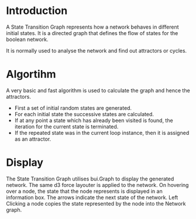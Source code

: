 # Introduction #

A State Transition Graph represents how a network behaves in different initial states. It is a directed graph that defines the flow of states for the boolean network.

It is normally used to analyse the network and find out attractors or cycles.

# Algortihm #

A very basic and fast algorithm is used to calculate the graph and hence the attractors.
  * First a set of initial random states are generated.
  * For each initial state the successive states are calculated.
  * If at any point a state which has already been visited is found, the iteration for the current state is terminated.
  * If the repeated state was in the current loop instance, then it is assigned as an attractor.

# Display #
The State Transition Graph utilises bui.Graph to display the generated network. The same d3 force layouter is applied to the network. On hovering over a node, the state that the node represents is displayed in an information box. The arrows indicate the next state of the network. Left Clicking a node copies the state represented by the node into the Network graph.
